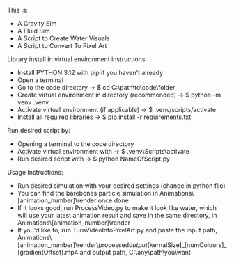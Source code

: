 This is:

- A Gravity Sim
- A Fluid Sim
- A Script to Create Water Visuals
- A Script to Convert To Pixel Art

Library install in virtual environment instructions:

- Install PYTHON 3.12 with pip if you haven't already
- Open a terminal
- Go to the code directory -> $ cd C:\path\to\code\folder
- Create virtual environment in directory (recommended) -> $ python -m venv .venv
- Activate virtual environment (if applicable) -> $ .venv/scripts/activate
- Install all required libraries -> $ pip install -r requirements.txt

Run desired script by:

- Opening a terminal to the code directory
- Activate virtual environment with -> $ .venv\Scripts\activate
- Run desired script with -> $ python NameOfScript.py

Usage Instructions:

- Run desired simulation with your desired settings (change in python file)
- You can find the barebones particle simulation in Animations\\[animation_number]\render once done
- If it looks good, run ProcessVideo.py to make it look like water, which will use your latest animation result and save in the same directory, in Animations\\[animation_number]\render
- If you'd like to, run TurnVideoIntoPixelArt.py and paste the input path, Animations\\[animation_number]\render\processed*output*[kernalSize]\_[numColours]\_[gradientOffset].mp4 and output path, C:\any\path\you\want
